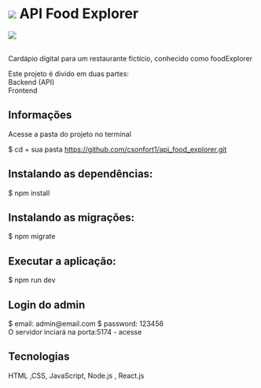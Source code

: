 <h1>
<img src="../api_food_explorer/tmp/uploadsPlates/logo.png">
API Food Explorer</h1>

<img src="../api_food_explorer/tmp/uploadsPlates/background-macarons.png">

<br>
<br>
<p>Cardápio digital para um restaurante fictício, conhecido como foodExplorer

Este projeto é divido em duas partes:
<br> Backend (API)
<br> Frontend

</p>

<h2>Informações</h2>

Acesse a pasta do projeto no terminal

$ cd + sua pasta 
https://github.com/csonfort1/api_food_explorer.git

<h2>Instalando as dependências:</h2>
$ npm install

<h2>Instalando as migrações:</h2>
$ npm migrate

<h2>Executar a aplicação:</h2>
$ npm run dev

<h2>Login do admin</h2>
$ email: admin@email.com
$ password: 123456

<br>
O servidor inciará na porta:5174 - acesse 
<br>
<http://localhost:5174>

<h2>Tecnologias</h2> 
<p>HTML ,CSS, JavaScript, Node.js , React.js</p>